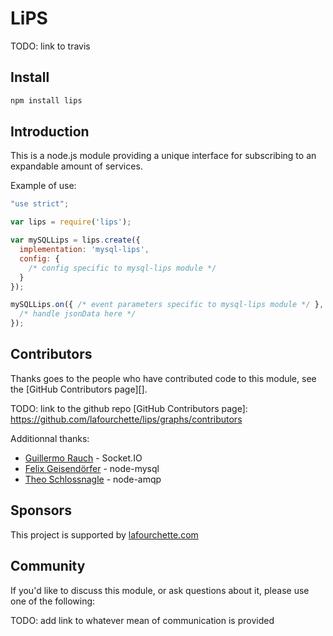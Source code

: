 # LiPS

TODO: link to travis
<!--
[![Build Status](https://secure.travis-ci.org/felixge/node-mysql.png)](http://travis-ci.org/felixge/node-mysql)
-->

## Install

```bash
npm install lips
```

## Introduction

This is a node.js module providing a unique interface for subscribing to an expandable amount of services.

Example of use:

```js
"use strict";

var lips = require('lips');

var mySQLLips = lips.create({
  implementation: 'mysql-lips',
  config: {
    /* config specific to mysql-lips module */
  }
});

mySQLLips.on({ /* event parameters specific to mysql-lips module */ }, function(err, jsonData) {
  /* handle jsonData here */
});
```

## Contributors

Thanks goes to the people who have contributed code to this module, see the
[GitHub Contributors page][].

TODO: link to the github repo
[GitHub Contributors page]: https://github.com/lafourchette/lips/graphs/contributors

Additionnal thanks:

* [Guillermo Rauch][] - Socket.IO
* [Felix Geisendörfer][] - node-mysql
* [Theo Schlossnagle][] - node-amqp

[Guillermo Rauch]: http://devthought.com/
[Felix Geisendörfer]: https://github.com/felixge
[Theo Schlossnagle]: https://github.com/postwait

## Sponsors

This project is supported by [lafourchette.com](http://www.lafourchette.com)

## Community

If you'd like to discuss this module, or ask questions about it, please use one
of the following:

TODO: add link to whatever mean of communication is provided


